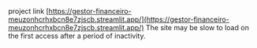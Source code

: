project link [https://gestor-financeiro-meuzonhcrhxbcn8e7zjscb.streamlit.app/](https://gestor-financeiro-meuzonhcrhxbcn8e7zjscb.streamlit.app/)
The site may be slow to load on the first access after a period of inactivity.
